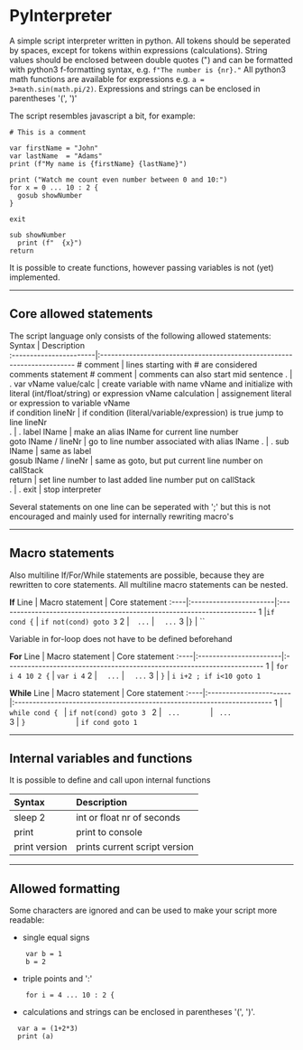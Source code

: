 PyInterpreter
=============

A simple script interpreter written in python. All tokens should be seperated by spaces, except for tokens within expressions (calculations).
String values should be enclosed between double quotes (") and can be formatted with python3 f-formatting syntax, e.g. `f"The number is {nr}."`
All python3 math functions are available for expressions e.g. `a = 3+math.sin(math.pi/2)`. Expressions and strings can be enclosed in parentheses '(', ')'

The script resembles javascript a bit, for example:
~~~
# This is a comment

var firstName = "John"                                
var lastName  = "Adams"                               
print (f"My name is {firstName} {lastName}")          

print ("Watch me count even number between 0 and 10:")  
for x = 0 ... 10 : 2 {                               
  gosub showNumber                                   
}

exit                                                 

sub showNumber                                        
  print (f"  {x}")
return                                         
~~~

It is possible to create functions, however passing variables is not (yet) implemented.

---  
  
  
Core allowed statements
-----------------------
The script language only consists of the following allowed statements:
Syntax                  | Description                                                             
:-----------------------|:-----------------------------------------------------------------------
\# comment              | lines starting with # are considered comments
statement # comment     | comments can also start mid sentence
.                       | .
var vName value/calc    | create variable with name vName and initialize with literal (int/float/string) or expression 
vName calculation       | assignement literal or expression to variable vName  
if condition lineNr     | if condition (literal/variable/expression) is true jump to line lineNr  
.                       | .
label lName             | make an alias lName for current line number                     
goto lName / lineNr     | go to line number associated with alias lName
.                       | .
sub lName               | same as label                     
gosub lName / lineNr    | same as goto, but put current line number on callStack  
return                  | set line number to last added line number put on callStack  
.                       | .
exit                    | stop interpreter  
  
Several statements on one line can be seperated with ';' but this is not encouraged and mainly used for internally rewriting macro's

---


Macro statements  
----------------
Also multiline If/For/While statements are possible, because they are rewritten to core statements.
All multiline macro statements can be nested.

**If**
Line | Macro statement        | Core statement
:----|:-----------------------|:-----------------------------------------------------------------------
1    |`if cond {`             | `if not(cond) goto 3`
2    |`  ...`                 | `  ...`
3    |`}`                     | ``

Variable in for-loop does not have to be defined beforehand

**For**
Line | Macro statement        | Core statement
:----|:-----------------------|:-----------------------------------------------------------------------
1    | `for i 4 10 2 {`       | `var i 4`
2    | `  ...`                | `  ...`
3    | `}`                    | `i i+2 ; if i<10 goto 1`

**While**
Line | Macro statement        | Core statement
:----|:-----------------------|:-----------------------------------------------------------------------
1    | `while cond { `        | `if not(cond) goto 3 `
2    | `  ...        `        | `  ...               `
3    | `}            `        | `if cond goto 1      `


---

Internal variables and functions
--------------------------------
It is possible to define and call upon internal functions

Syntax                  | Description
:-----------------------|:-----------------------------------------------------------------------
sleep 2                 | int or float nr of seconds
print                   | print to console
print version           | prints current script version
---

Allowed formatting
------------------
Some characters are ignored and can be used to make your script more readable:
- single equal signs 
~~~
    var b = 1
    b = 2
~~~
- triple points and ':'
~~~
    for i = 4 ... 10 : 2 {        
~~~
 - calculations and strings can be enclosed in parentheses '(', ')'.
~~~
  var a = (1+2*3)
  print (a)
~~~
   
